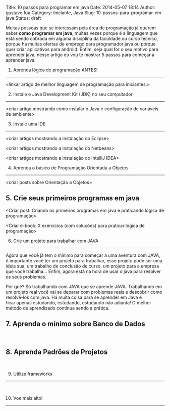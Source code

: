 Title: 10 passos para programar em java
Date: 2014-05-07 18:14
Author: gustavo.foa
Category: Iniciante, Java
Slug: 10-passos-para-programar-em-java
Status: draft

Muitas pessoas que se interessam pela área de programação já querem
saber **como programar em java**, muitas vezes porque é a linguagem que
está sendo cobrada em alguma disciplina da faculdade ou curso técnico,
porque há muitas ofertas de emprego para programador java ou porque quer
criar aplicativos para android. Enfim, seja qual for o seu motivo para
aprender java, nesse artigo eu vou te mostrar 5 passos para começar a
aprender java.

1. Aprenda lógica de programação ANTES!
---------------------------------------

&lt;linkar artigo de melhor linguagem de programação para
iniciantes.&gt;

2. Instale o Java Development Kit (JDK) no seu computador
---------------------------------------------------------

&lt;criar artigo mostrando como instalar o Java e configuração de
variáveis de ambiente&gt;

3. Instale uma IDE
------------------

&lt;criar artigos mostrando a instalação do Eclipse&gt;

&lt;criar artigos mostrando a instalação do Netbeans&gt;

&lt;criar artigos mostrando a instalação do IntelliJ IDEA&gt;

4. Aprenda o básico de Programação Orientada a Objetos
------------------------------------------------------

&lt;criar posts sobre Orientação a Objetos&gt;

5. Crie seus primeiros programas em java
----------------------------------------

&lt;Criar post: Criando os primeiros programas em java e praticando
lógica de programação&gt;

&lt;Criar e-book: X exercícios (com soluções) para praticar lógica de
programação&gt;

6. Crie um projeto para trabalhar com JAVA
------------------------------------------

Agora que você já tem o mínimo para começar a uma aventura com JAVA,
é importante você ter um projeto para trabalhar, esse projeto pode ser
uma ideia sua, um trabalho de conclusão de curso, um projeto para a
empresa que você trabalha... Enfim, agora está na hora de usar o java
para resolver os seus problemas.

Por quê? Só trabalhando com JAVA que se aprende JAVA. Trabalhando em um
projeto real você vai se deparar com problemas reais e descobrir como
resolvê-los com java. Há muita coisa para se aprender em Java e
ficar apenas estudando, estudando, estudando não adianta! O melhor
método de aprendizado continua sendo a prática.

7. Aprenda o mínimo sobre Banco de Dados
----------------------------------------

 

8. Aprenda Padrões de Projetos
------------------------------

 

9. Utilize frameworks
---------------------

 

10. Voe mais alto!
------------------

 
